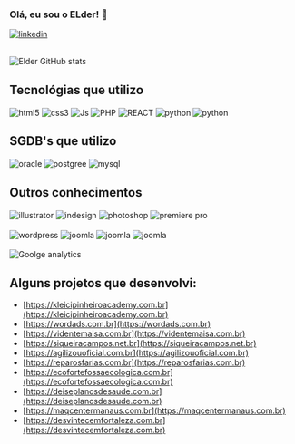 ### Olá, eu sou o ELder! 👋

<div style= "display: inline_block"<br/>
  <a href="https://linkedin.com/in/elder-ciencia-de-dados" target="_blank"> <img align="center" alt="linkedin" src="https://img.shields.io/badge/LinkedIn-0077B5?style=for-the-badge&logo=linkedin&logoColor=white" /></a>
</div><br/>



![Elder GitHub stats](https://github-readme-stats.vercel.app/api?username=eldercamposds&show_icons=true&theme=transparent)

## Tecnológias que utilizo

<div style= "display: inline_block"<br/>
  <img align="center" alt="html5" src="https://img.shields.io/badge/HTML5-E34F26?style=for-the-badge&logo=html5&logoColor=white"/>
  <img align="center" alt="css3" src="https://img.shields.io/badge/CSS3-1572B6?style=for-the-badge&logo=css3&logoColor=white"/>
  <img align="center" alt="Js" src="https://img.shields.io/badge/JavaScript-F7DF1E?style=for-the-badge&logo=javascript&logoColor=black"/>
  <img align="center" alt="PHP" src="https://img.shields.io/badge/PHP-777BB4?style=for-the-badge&logo=php&logoColor=white"/>
  <img align="center" alt="REACT" src="https://img.shields.io/badge/React-20232A?style=for-the-badge&logo=react&logoColor=61DAFB"/>
  <img align="center" alt="python" src="https://img.shields.io/badge/Python-3776AB?style=for-the-badge&logo=python&logoColor=white"/>
  <img align="center" alt="python" src="https://img.shields.io/badge/Java-ED8B00?style=for-the-badge&logo=java&logoColor=white"/>
</div>

## SGDB's que utilizo 

<div style= "display: inline_block"<br/>
  <img align="center" alt="oracle" src="https://img.shields.io/badge/Oracle-F80000?style=for-the-badge&logo=Oracle&logoColor=white"/>
  <img align="center" alt="postgree" src="https://img.shields.io/badge/PostgreSQL-316192?style=for-the-badge&logo=postgresql&logoColor=white"/>
  <img align="center" alt="mysql" src="https://img.shields.io/badge/MySQL-005C84?style=for-the-badge&logo=mysql&logoColor=white"/>
</div>

## Outros conhecimentos
<div style= "display: inline_block"<br/>
  <img align="center" alt="illustrator" src="https://img.shields.io/badge/Adobe%20Illustrator-FF9A00?style=for-the-badge&logo=adobe%20illustrator&logoColor=white"/>
  <img align="center" alt="indesign" src="https://img.shields.io/badge/Adobe%20InDesign-FF3366?style=for-the-badge&logo=Adobe%20InDesign&logoColor=white"/>
  <img align="center" alt="photoshop" src="https://img.shields.io/badge/Adobe%20Photoshop-31A8FF?style=for-the-badge&logo=Adobe%20Photoshop&logoColor=black"/>
   <img align="center" alt="premiere pro" src="https://img.shields.io/badge/Adobe%20Premiere%20Pro-9999FF?style=for-the-badge&logo=Adobe%20Premiere%20Pro&logoColor=white"/>
  <br/>
  <br/>
  <img align="center" alt="wordpress" src="https://img.shields.io/badge/Wordpress-21759B?style=for-the-badge&logo=wordpress&logoColor=white"/>
  <img align="center" alt="joomla" src="https://img.shields.io/badge/Joomla-5091CD?style=for-the-badge&logo=joomla&logoColor=white"/>
  <img align="center" alt="joomla" src="https://img.shields.io/badge/Wix-000?style=for-the-badge&logo=wix&logoColor=white"/>
  <img align="center" alt="joomla" src="https://img.shields.io/badge/Blogger-FF5722?style=for-the-badge&logo=blogger&logoColor=white"/><br><br>
  <img align="center" alt="Goolge analytics" src="https://img.shields.io/badge/Google%20Analytics-E37400?style=for-the-badge&logo=google%20analytics&logoColor=white"/>
</div>

## Alguns projetos que desenvolvi:
- [https://kleicipinheiroacademy.com.br](https://kleicipinheiroacademy.com.br)<br/>
- [https://wordads.com.br](https://wordads.com.br)<br/>
- [https://videntemaisa.com.br](https://videntemaisa.com.br)<br/>
- [https://siqueiracampos.net.br](https://siqueiracampos.net.br)<br/>
- [https://agilizouoficial.com.br](https://agilizouoficial.com.br)<br/>
- [https://reparosfarias.com.br](https://reparosfarias.com.br)<br/>
- [https://ecofortefossaecologica.com.br](https://ecofortefossaecologica.com.br)<br/>
- [https://deiseplanosdesaude.com.br](https://deiseplanosdesaude.com.br)<br/>
- [https://maqcentermanaus.com.br](https://maqcentermanaus.com.br)<br/>
- [https://desvintecemfortaleza.com.br](https://desvintecemfortaleza.com.br)<br/>




